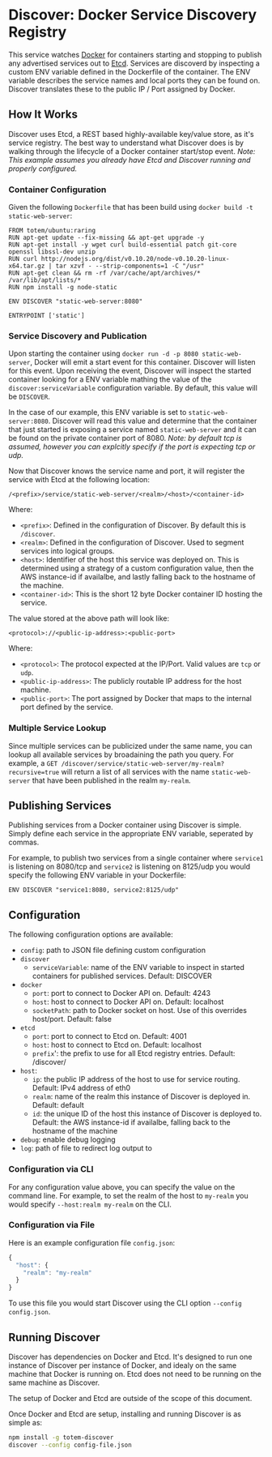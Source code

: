 Discover: Docker Service Discovery Registry
========

This service watches [Docker](http://docker.io) for containers starting and stopping to publish any advertised services out to [Etcd](https://github.com/coreos/etcd). Services are discoverd by inspecting a custom ENV variable defined in the Dockerfile of the container. The ENV variable describes the service names and local ports they can be found on. Discover translates these to the public IP / Port assigned by Docker.

## How It Works

Discover uses Etcd, a REST based highly-available key/value store, as it's service registry. The best way to understand what Discover does is by walking through the lifecycle of a Docker container start/stop event. *Note: This example assumes you already have Etcd and Discover running and properly configured.*

### Container Configuration

Given the following `Dockerfile` that has been build using `docker build -t static-web-server`:

```
FROM totem/ubuntu:raring
RUN apt-get update --fix-missing && apt-get upgrade -y
RUN apt-get install -y wget curl build-essential patch git-core openssl libssl-dev unzip
RUN curl http://nodejs.org/dist/v0.10.20/node-v0.10.20-linux-x64.tar.gz | tar xzvf - --strip-components=1 -C "/usr"
RUN apt-get clean && rm -rf /var/cache/apt/archives/* /var/lib/apt/lists/*
RUN npm install -g node-static

ENV DISCOVER "static-web-server:8080"

ENTRYPOINT ['static']
```

### Service Discovery and Publication

Upon starting the container using `docker run -d -p 8080 static-web-server`, Docker will emit a start event for this container. Discover will listen for this event. Upon receiving the event, Discover will inspect the started container looking for a ENV variable mathing the value of the `discover:serviceVariable` configuration variable. By default, this value will be `DISCOVER`.

In the case of our example, this ENV variable is set to `static-web-server:8080`. Discover will read this value and determine that the container that just started is exposing a service named `static-web-server` and it can be found on the private container port of 8080. *Note: by default tcp is assumed, however you can explcitly specify if the port is expecting tcp or udp.*

Now that Discover knows the service name and port, it will register the service with Etcd at the following location:

```
/<prefix>/service/static-web-server/<realm>/<host>/<container-id>
```

Where:

- `<prefix>`: Defined in the configuration of Discover. By default this is `/discover`.
- `<realm>`: Defined in the configuration of Discover. Used to segment services into logical groups.
- `<host>`: Identifier of the host this service was deployed on. This is determined using a strategy of a custom configuration value, then the AWS instance-id if availalbe, and lastly falling back to the hostname of the machine.
- `<container-id>`: This is the short 12 byte Docker container ID hosting the service.

The value stored at the above path will look like:
```
<protocol>://<public-ip-address>:<public-port>
```

Where:

- `<protocol>`: The protocol expected at the IP/Port. Valid values are `tcp` or `udp`.
- `<public-ip-address>`: The publicly routable IP address for the host machine.
- `<public-port>`: The port assigned by Docker that maps to the internal port defined by the service.

### Multiple Service Lookup

Since multiple services can be publicized under the same name, you can lookup all available services by broadaining the path you query. For example, a `GET /discover/service/static-web-server/my-realm?recursive=true` will return a list of all services with the name `static-web-server` that have been published in the realm `my-realm`.

## Publishing Services

Publishing services from a Docker container using Discover is simple. Simply define each service in the appropriate ENV variable, seperated by commas.

For example, to publish two services from a single container where `service1` is listening on 8080/tcp and `service2` is listening on 8125/udp you would specify the following ENV variable in your Dockerfile:

```
ENV DISCOVER "service1:8080, service2:8125/udp"
```

## Configuration

The following configuration options are available:

- `config`: path to JSON file defining custom configuration
- `discover`
  - `serviceVariable`: name of the ENV variable to inspect in started containers for published services. Default: DISCOVER
- `docker`
  - `port`: port to connect to Docker API on. Default: 4243
  - `host`: host to connect to Docker API on. Default: localhost
  - `socketPath`: path to Docker socket on host. Use of this overrides host/port. Default: false
- `etcd`
  - `port`: port to connect to Etcd on. Default: 4001
  - `host`: host to connect to Etcd on. Default: localhost
  - `prefix`': the prefix to use for all Etcd registry entries. Default: /discover/
- `host`:
  - `ip`: the public IP address of the host to use for service routing. Default: IPv4 address of eth0
  - `realm`: name of the realm this instance of Discover is deployed in. Default: default
  - `id`: the unique ID of the host this instance of Discover is deployed to. Default: the AWS instance-id if availalbe, falling back to the hostname of the machine
- `debug`: enable debug logging
- `log`: path of file to redirect log output to

### Configuration via CLI

For any configuration value above, you can specify the value on the command line. For example, to set the realm of the host to `my-realm` you would specify `--host:realm my-realm` on the CLI.

### Configuration via File

Here is an example configuration file `config.json`:

```js
{
  "host": {
    "realm": "my-realm"
  }
}
```

To use this file you would start Discover using the CLI option `--config config.json`.

## Running Discover

Discover has dependencies on Docker and Etcd. It's designed to run one instance of Discover per instance of Docker, and idealy on the same machine that Docker is running on. Etcd does not need to be running on the same machine as Discover.

The setup of Docker and Etcd are outside of the scope of this document.

Once Docker and Etcd are setup, installing and running Discover is as simple as:

```bash
npm install -g totem-discover
discover --config config-file.json
```
